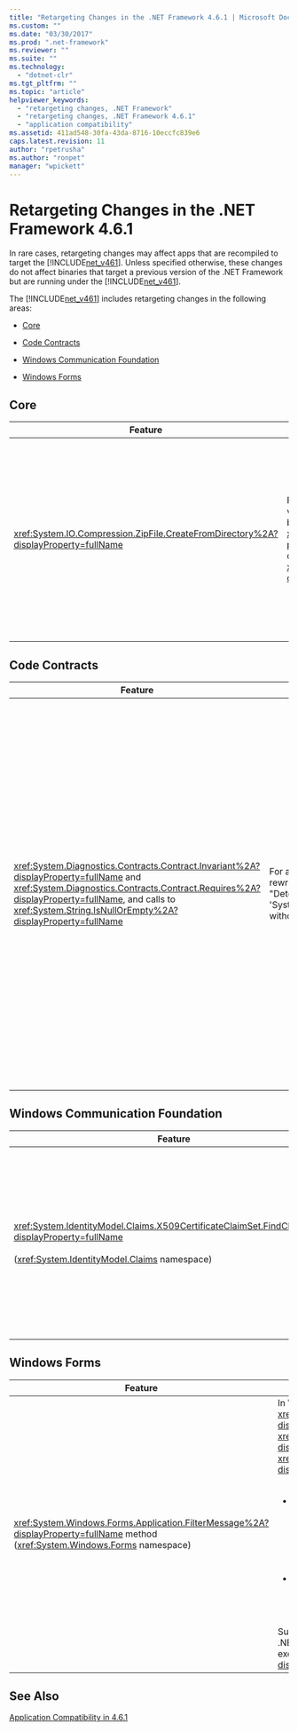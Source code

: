 ```yaml
---
title: "Retargeting Changes in the .NET Framework 4.6.1 | Microsoft Docs"
ms.custom: ""
ms.date: "03/30/2017"
ms.prod: ".net-framework"
ms.reviewer: ""
ms.suite: ""
ms.technology: 
  - "dotnet-clr"
ms.tgt_pltfrm: ""
ms.topic: "article"
helpviewer_keywords: 
  - "retargeting changes, .NET Framework"
  - "retargeting changes, .NET Framework 4.6.1"
  - "application compatibility"
ms.assetid: 411ad548-30fa-43da-8716-10eccfc839e6
caps.latest.revision: 11
author: "rpetrusha"
ms.author: "ronpet"
manager: "wpickett"
---
```

# Retargeting Changes in the .NET Framework 4.6.1
In rare cases, retargeting changes may affect apps that are recompiled to target the [!INCLUDE[net_v461](../../../includes/net-v461-md.md)]. Unless specified otherwise, these changes do not affect binaries that target a previous version of the .NET Framework but are running under the [!INCLUDE[net_v461](../../../includes/net-v461-md.md)].  
  
 The [!INCLUDE[net_v461](../../../includes/net-v461-md.md)] includes retargeting changes in the following areas:  
  
-   [Core](#Core)  
  
-   [Code Contracts](#Contracts)  
  
-   [Windows Communication Foundation](#WCF)  
  
-   [Windows Forms](#WinForms)  
  
<a name="Core"></a>   
## Core  
  
|Feature|Change|Impact|Scope|  
|-------------|------------|------------|-----------|  
|<xref:System.IO.Compression.ZipFile.CreateFromDirectory%2A?displayProperty=fullName>|For apps that target the [!INCLUDE[net_v461](../../../includes/net-v461-md.md)] and later versions, the path separator character has changed from a backslash ("\\") to a forward slash ("/") in the  <xref:System.IO.Compression.ZipArchiveEntry.FullName%2A> property of <xref:System.IO.Compression.ZipArchiveEntry> objects created by overloads of the <xref:System.IO.Compression.ZipFile.CreateFromDirectory%2A?displayProperty=fullName> method.|The change brings the .NET implementation into conformity with section 4.4.17.1 of the [.ZIP File Format Specification](https://pkware.cachefly.net/webdocs/casestudies/APPNOTE.TXT) and allows .ZIP archives to be decompressed on non-Windows systems.<br /><br /> However, it is possible for apps that target the [!INCLUDE[net_v461](../../../includes/net-v461-md.md)] and later versions to opt out of this behavior. For more information, see [Mitigation: ZipArchiveEntry.FullName Path Separator](../../../docs/framework/migration-guide/mitigation-ziparchiveentry-fullname-path-separator.md).|Edge|  
  
<a name="Contracts"></a>   
## Code Contracts  
  
|Feature|Change|Impact|Scope|  
|-------------|------------|------------|-----------|  
|<xref:System.Diagnostics.Contracts.Contract.Invariant%2A?displayProperty=fullName> and <xref:System.Diagnostics.Contracts.Contract.Requires%2A?displayProperty=fullName>, and calls to <xref:System.String.IsNullOrEmpty%2A?displayProperty=fullName>|For apps that target the .NET Framework 4.6.1, the rewriter emits compiler warning CC1036: "Detected call to method 'System.String.IsNullOrWhiteSpace(System.String)' without [Pure] in method..."|This is a compiler warning, rather than a compiler error.<br /><br /> This behavior was addressed in [GitHub Issue #339](https://github.com/Microsoft/CodeContracts/issues/339). To eliminate this warning, you can download and compile an updated version of the source code for the Code Contracts tools from [GitHub](https://github.com/Microsoft/CodeContracts/blob/master/README.md). Download information is found at the bottom of the page.|Minor|  
  
<a name="WCF"></a>   
## Windows Communication Foundation  
  
|Feature|Change|Impact|Scope|  
|-------------|------------|------------|-----------|  
|<xref:System.IdentityModel.Claims.X509CertificateClaimSet.FindClaims%2A?displayProperty=fullName><br /><br /> (<xref:System.IdentityModel.Claims> namespace)|In apps that target the [!INCLUDE[net_v461](../../../includes/net-v461-md.md)], if an X509 claim set is initialized from a certificate that has multiple DNS entries in its SAN field, the <xref:System.IdentityModel.Claims.X509CertificateClaimSet.FindClaims%2A> method attempts to match the `claimType` argument with all the DNS entries.<br /><br /> For apps that target previous versions of the .NET Framework, the <xref:System.IdentityModel.Claims.X509CertificateClaimSet.FindClaims%2A> method attempts to match the `claimType` argument only with the last DNS entry.|This change affects all apps that target the [!INCLUDE[net_v461](../../../includes/net-v461-md.md)]. Apps that target previous versions of the .NET Framework are not affected.<br /><br /> However, it is possible for apps that target the [!INCLUDE[net_v461](../../../includes/net-v461-md.md)] to opt out of this behavior. In addition, it is possible for apps that target previous versions of the .NET Framework but are running under the [!INCLUDE[net_v461](../../../includes/net-v461-md.md)] to opt into this behavior. For more information, see [Mitigation: X509CertificateClaimSet.FindClaims Method](../../../docs/framework/migration-guide/mitigation-x509certificateclaimset-findclaims-method.md).|Minor|  
  
<a name="WinForms"></a>   
## Windows Forms  
  
|Feature|Change|Impact|Scope|  
|-------------|------------|------------|-----------|  
|<xref:System.Windows.Forms.Application.FilterMessage%2A?displayProperty=fullName> method (<xref:System.Windows.Forms> namespace)|In Windows Forms apps that target the [!INCLUDE[net_v461](../../../includes/net-v461-md.md)], a custom <xref:System.Windows.Forms.IMessageFilter.PreFilterMessage%2A?displayProperty=fullName> implementation can safely filter messages when the <xref:System.Windows.Forms.Application.FilterMessage%2A?displayProperty=fullName> method is called if the <xref:System.Windows.Forms.IMessageFilter.PreFilterMessage%2A?displayProperty=fullName> implementation:<br /><br /> <ul><li>Does one or both of the following:<br /><br /> <ul><li>Adds a message filter by calling the <xref:System.Windows.Forms.Application.AddMessageFilter%2A> method.</li><li>Removes a message filter by calling the <xref:System.Windows.Forms.Application.RemoveMessageFilter%2A>method. method.</li></ul></li><li>**And** pumps messages by calling the <xref:System.Windows.Forms.Application.DoEvents%2A?displayProperty=fullName> method.</li></ul><br /> Such implementations in Windows Forms apps that target previous versions of the .NET Framework in some cases throw an <xref:System.IndexOutOfRangeException> exception when the <xref:System.Windows.Forms.Application.FilterMessage%2A?displayProperty=fullName> method is called|This change affects all apps that target the [!INCLUDE[net_v461](../../../includes/net-v461-md.md)]. Apps that target previous versions of the .NET Framework are not affected.<br /><br /> However, it is possible for apps that target the [!INCLUDE[net_v461](../../../includes/net-v461-md.md)]to opt out of this behavior. In addition, it is possible for apps that target previous versions of the .NET Framework but are running under the [!INCLUDE[net_v461](../../../includes/net-v461-md.md)] to opt into this behavior. For more information, see [Mitigation: Custom IMessageFilter.PreFilterMessage Implementations](../../../docs/framework/migration-guide/mitigation-custom-imessagefilter-prefiltermessage-implementations.md).|Edge|  
  
## See Also  
 [Application Compatibility in 4.6.1](../../../docs/framework/migration-guide/application-compatibility-in-the-net-framework-4-6-1.md)